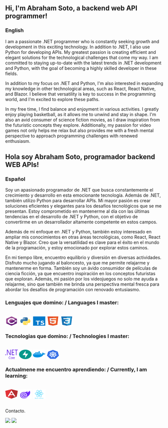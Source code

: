 ## Hi, I'm Abraham Soto, a backend web API programmer!
### English
I am a passionate .NET programmer who is constantly seeking growth and development in this exciting technology. In addition to .NET, I also use Python for developing APIs. My greatest passion is creating efficient and elegant solutions for the technological challenges that come my way. I am committed to staying up-to-date with the latest trends in .NET development and Python, with the goal of becoming a highly skilled developer in these fields.

In addition to my focus on .NET and Python, I'm also interested in expanding my knowledge in other technological areas, such as React, React Native, and Blazor. I believe that versatility is key to success in the programming world, and I'm excited to explore these paths.

In my free time, I find balance and enjoyment in various activities. I greatly enjoy playing basketball, as it allows me to unwind and stay in shape. I'm also an avid consumer of science fiction movies, as I draw inspiration from the futuristic concepts they explore. Additionally, my passion for video games not only helps me relax but also provides me with a fresh mental perspective to approach programming challenges with renewed enthusiasm.
## Hola soy Abraham Soto, programador backend WEB APIs!
### Español
Soy un apasionado programador de .NET que busca constantemente el crecimiento y desarrollo en esta emocionante tecnología. Además de .NET, también utilizo Python para desarrollar APIs. Mi mayor pasión es crear soluciones eficientes y elegantes para los desafíos tecnológicos que se me presentan. Estoy comprometido en mantenerme al día con las últimas tendencias en el desarrollo de .NET y Python, con el objetivo de convertirme en un desarrollador altamente competente en estos campos.

Además de mi enfoque en .NET y Python, también estoy interesado en ampliar mis conocimientos en otras áreas tecnológicas, como React, React Native y Blazor. Creo que la versatilidad es clave para el éxito en el mundo de la programación, y estoy emocionado por explorar estos caminos.

En mi tiempo libre, encuentro equilibrio y diversión en diversas actividades. Disfruto mucho jugando al baloncesto, ya que me permite relajarme y mantenerme en forma. También soy un ávido consumidor de películas de ciencia ficción, ya que encuentro inspiración en los conceptos futuristas que exploran. Además, mi pasión por los videojuegos no solo me ayuda a relajarme, sino que también me brinda una perspectiva mental fresca para abordar los desafíos de programación con renovado entusiasmo.

### Lenguajes que domino: / Languages I master:
<div style="display: inline_block"><br>
  <img align="center" alt="Abraham-Csharp" height="30" width="40" src="https://raw.githubusercontent.com/devicons/devicon/master/icons/csharp/csharp-original.svg">
  <img align="center" alt="Abraham-Python" height="30" width="40" src="https://raw.githubusercontent.com/devicons/devicon/master/icons/python/python-original.svg">
  <img align="center" alt="Abraham-Ts" height="30" width="40" src="https://raw.githubusercontent.com/devicons/devicon/master/icons/typescript/typescript-plain.svg">
  <img align="center" alt="Abraham-HTML" height="30" width="40" src="https://raw.githubusercontent.com/devicons/devicon/master/icons/html5/html5-original.svg">
  <img align="center" alt="Abraham-CSS" height="30" width="40" src="https://raw.githubusercontent.com/devicons/devicon/master/icons/css3/css3-original.svg">

</div>

  ### Tecnologias que domino: / Technologies I master:
  <div style="display: inline_block"><br>
  <img align="center" alt="Abraham-dotnetr" height="30" width="40" src="./imgrepo/dot-net-core-7.svg">
    <img align="center" alt="Abraham-Fastapi" height="30" width="40" src="./imgrepo/fastapi-1.svg">
  <img align="center" alt="Abraham-Docker" height="30" width="40" src="./imgrepo/docker-4.svg">
  <img align="center" alt="Abraham-kubernets" height="30" width="40" src="./imgrepo/kubernets.svg">

  </div>

  ### Actualmene me encuentro aprendiendo: / Currently, I am learning:
  <div style="display: inline_block"><br>
  <img align="center" alt="Abraham-Angular" height="30" width="40" src="./imgrepo/angular-icon-1.svg">
  <img align="center" alt="Abraham-Blazor" height="30" width="40" src="./imgrepo/blazor.svg">
  <img align="center" alt="Abraham-ReactNative" height="30" width="40" src="./imgrepo/react-native-1.svg">

  </div>

  
  ##

 Contacto.

<div> 
  <a href = "mailto:abraham.soto3031@gmail.com"><img src="https://img.shields.io/badge/-Gmail-%23333?style=for-the-badge&logo=gmail&logoColor=white" target="_blank"></a>
  <a href="https://www.linkedin.com/in/jasa-abraham-soto/" target="_blank"><img src="https://img.shields.io/badge/-LinkedIn-%230077B5?style=for-the-badge&logo=linkedin&logoColor=white" target="_blank"></a> 
</div>
